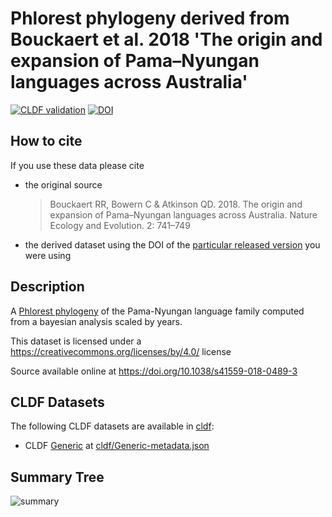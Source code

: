 # Phlorest phylogeny derived from Bouckaert et al. 2018 'The origin and expansion of Pama–Nyungan languages across Australia'

[![CLDF validation](https://github.com/phlorest/bouckaert_et_al2018/workflows/CLDF-validation/badge.svg)](https://github.com/phlorest/bouckaert_et_al2018/actions?query=workflow%3ACLDF-validation)
[![DOI](https://zenodo.org/badge/DOI/10.5281/zenodo.8249941.svg)](https://doi.org/10.5281/zenodo.8249941)

## How to cite

If you use these data please cite
- the original source
  > Bouckaert RR, Bowern C & Atkinson QD. 2018. The origin and expansion of Pama–Nyungan languages across Australia. Nature Ecology and Evolution. 2: 741–749
- the derived dataset using the DOI of the [particular released version](../../releases/) you were using

## Description

A [Phlorest phylogeny](https://github.com/phlorest) of the Pama-Nyungan language family computed from a bayesian analysis scaled by years.


This dataset is licensed under a https://creativecommons.org/licenses/by/4.0/ license

Source available online at https://doi.org/10.1038/s41559-018-0489-3


## CLDF Datasets

The following CLDF datasets are available in [cldf](cldf):

- CLDF [Generic](https://github.com/cldf/cldf/tree/master/modules/Generic) at [cldf/Generic-metadata.json](cldf/Generic-metadata.json)

## Summary Tree

![summary](https://raw.githubusercontent.com/phlorest/bouckaert_et_al2018/main/summary_tree.svg)